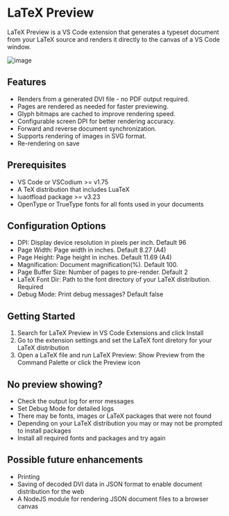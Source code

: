 # LaTeX Preview

LaTeX Preview is a VS Code extension that generates a typeset document from your LaTeX source and renders it directly to the canvas of a VS Code window.

![image](./media/lp.gif)

## Features

* Renders from a generated DVI file - no PDF output required.
* Pages are rendered as needed for faster previewing.
* Glyph bitmaps are cached to improve rendering speed.
* Configurable screen DPI for better rendering accuracy.
* Forward and reverse document synchronization.
* Supports rendering of images in SVG format.
* Re-rendering on save

## Prerequisites

* VS Code or VSCodium >= v1.75
* A TeX distribution that includes LuaTeX
* luaotfload package >= v3.23
* OpenType or TrueType fonts for all fonts used in your documents

## Configuration Options

* DPI: Display device resolution in pixels per inch. Default 96
* Page Width: Page width in inches. Default 8.27 (A4)
* Page Height: Page height in inches. Default 11.69 (A4)
* Magnification: Document magnification(%). Default 100.
* Page Buffer Size: Number of pages to pre-render. Default 2
* LaTeX Font Dir: Path to the font directory of your LaTeX distribution. Required
* Debug Mode: Print debug messages? Default false

## Getting Started

1. Search for LaTeX Preview in VS Code Extensions and click Install
2. Go to the extension settings and set the LaTeX font diretory for your LaTeX distribution
3. Open a LaTeX file and run LaTeX Preview: Show Preview from the Command Palette or click the Preview icon

## No preview showing?

* Check the output log for error messages
* Set Debug Mode for detailed logs
* There may be fonts, images or LaTeX packages that were not found
* Depending on your LaTeX distribution you may or may not be prompted to install packages
* Install all required fonts and packages and try again

## Possible future enhancements

* Printing
* Saving of decoded DVI data in JSON format to enable document distribution for the web
* A NodeJS module for rendering JSON document files to a browser canvas
